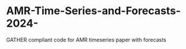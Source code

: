 # AMR-Time-Series-and-Forecasts-2024-
GATHER compliant code for AMR timeseries paper with forecasts
